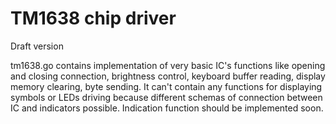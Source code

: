 # TM1638 chip driver

Draft version

tm1638.go contains implementation of very basic IC's functions like opening and closing connection, brightness control, keyboard buffer reading, display memory clearing, byte sending.
It can't contain any functions for displaying symbols or LEDs driving because different schemas of connection between IC and indicators possible. Indication function should be implemented soon.